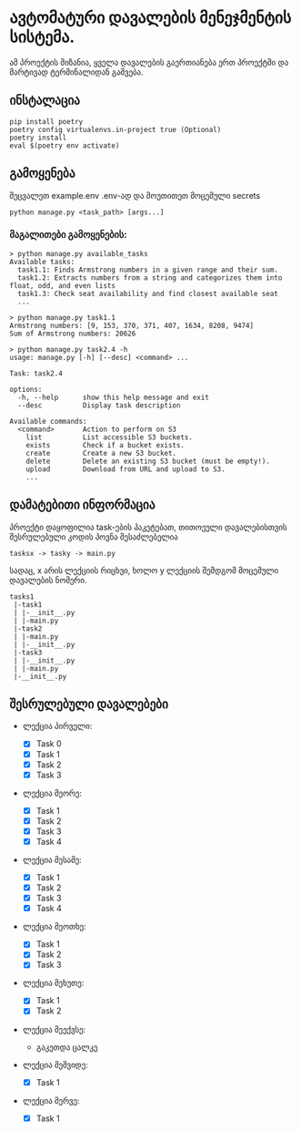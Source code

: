 # ავტომატური დავალების მენეჯმენტის სისტემა.

ამ პროექტის მიზანია, ყველა დავალების გაერთიანება ერთ პროექტში და მარტივად ტერმინალიდან გაშვება.

## ინსტალაცია

```
pip install poetry
poetry config virtualenvs.in-project true (Optional)
poetry install
eval $(poetry env activate)
```

## გამოყენება

შეცვალეთ example.env .env-ად და მოუთითეთ მოცემული secrets

```
python manage.py <task_path> [args...]

```

### მაგალითები გამოყენების:

```
> python manage.py available_tasks 
Available tasks:
  task1.1: Finds Armstrong numbers in a given range and their sum.
  task1.2: Extracts numbers from a string and categorizes them into float, odd, and even lists
  task1.3: Check seat availability and find closest available seat
  ...
```

```
> python manage.py task1.1                       
Armstrong numbers: [9, 153, 370, 371, 407, 1634, 8208, 9474]
Sum of Armstrong numbers: 20626
```

```
> python manage.py task2.4 -h                                      
usage: manage.py [-h] [--desc] <command> ...

Task: task2.4

options:
  -h, --help      show this help message and exit
  --desc          Display task description

Available commands:
  <command>       Action to perform on S3
    list          List accessible S3 buckets.
    exists        Check if a bucket exists.
    create        Create a new S3 bucket.
    delete        Delete an existing S3 bucket (must be empty!).
    upload        Download from URL and upload to S3.
    ...

```


## დამატებითი ინფორმაცია

პროექტი დაყოფილია task-ების პაკეტებათ, თითოეული დავალებისთვის შესრულებული კოდის პოვნა შესაძლებელია
```
tasksx -> tasky -> main.py
```
სადაც, x არის ლექციის რიცხვი, ხოლო y ლექციის შემდგომ მოცემული დავალების ნომერი.

```
tasks1
 |-task1
 | |-__init__.py
 | |-main.py
 |-task2
 | |-main.py
 | |-__init__.py
 |-task3
 | |-__init__.py
 | |-main.py
 |-__init__.py
 ```

## შესრულებული დავალებები
- ლექცია პირველი:
  - [x] Task 0
  - [x] Task 1
  - [x] Task 2
  - [x] Task 3

- ლექცია მეორე:
  - [x] Task 1
  - [x] Task 2
  - [x] Task 3
  - [x] Task 4

- ლექცია მესამე:
  - [x] Task 1
  - [x] Task 2
  - [x] Task 3
  - [x] Task 4

- ლექცია მეოთხე:
  - [x] Task 1
  - [x] Task 2
  - [x] Task 3

- ლექცია მეხუთე:
  - [x] Task 1
  - [x] Task 2
  
- ლექცია მეექვსე:
  - გაკეთდა ცალკე

- ლექცია მეშვიდე:
  - [x] Task 1

- ლექცია მერვე:
  - [x] Task 1